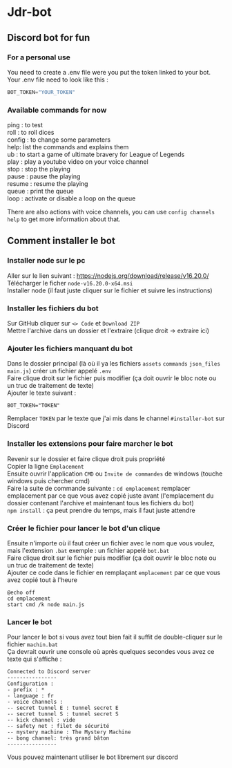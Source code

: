 # Jdr-bot

## Discord bot for fun

### For a personal use
You need to create a .env file were you put the token linked to your bot.\
Your .env file need to look like this :

```js
BOT_TOKEN="YOUR_TOKEN"
```

### Available commands for now
ping : to test\
roll : to roll dices\
config : to change some parameters\
help: list the commands and explains them\
ub : to start a game of ultimate bravery for League of Legends\
play : play a youtube video on your voice channel\
stop : stop the playing\
pause : pause the playing\
resume : resume the playing\
queue : print the queue\
loop : activate or disable a loop on the queue

There are also actions with voice channels, you can use `config channels help` to get more information about that.

## Comment installer le bot
### Installer node sur le pc
Aller sur le lien suivant : https://nodejs.org/download/release/v16.20.0/ \
Télécharger le ficher `node-v16.20.0-x64.msi`\
Installer node (il faut juste cliquer sur le fichier et suivre les instructions)
### Installer les fichiers du bot
Sur GitHub cliquer sur `<> Code` et `Download ZIP`\
Mettre l'archive dans un dossier et l'extraire (clique droit -> extraire ici)

### Ajouter les fichiers manquant du bot
Dans le dossier principal (là où il ya les fichiers `assets` `commands` `json_files` `main.js`) créer un fichier appelé `.env`\
Faire clique droit sur le fichier puis modifier (ça doit ouvrir le bloc note ou un truc de traitement de texte)\
Ajouter le texte suivant :
```plain text
BOT_TOKEN="TOKEN"
```
Remplacer `TOKEN` par le texte que j'ai mis dans le channel `#installer-bot` sur Discord

### Installer les extensions pour faire marcher le bot
Revenir sur le dossier et faire clique droit puis propriété\
Copier la ligne `Emplacement`\
Ensuite ouvrir l'application `CMD` ou `Invite de commandes` de windows (touche windows puis chercher cmd)\
Faire la suite de commande suivante : 
`cd emplacement` remplacer emplacement par ce que vous avez copié juste avant (l'emplacement du dossier contenant l'archive et maintenant tous les fichiers du bot)\
`npm install` : ça peut prendre du temps, mais il faut juste attendre

### Créer le fichier pour lancer le bot d'un clique
Ensuite n'importe où il faut créer un fichier avec le nom que vous voulez, mais l'extension `.bat` exemple : un fichier appelé `bot.bat`\
Faire clique droit sur le fichier puis modifier (ça doit ouvrir le bloc note ou un truc de traitement de texte)\
Ajouter ce code dans le fichier en remplaçant `emplacement` par ce que vous avez copié tout à l'heure
```plain text
@echo off
cd emplacement
start cmd /k node main.js
```

### Lancer le bot
Pour lancer le bot si vous avez tout bien fait il suffit de double-cliquer sur le fichier `machin.bat`\
Ça devrait ouvrir une console où après quelques secondes vous avez ce texte qui s'affiche :
```plain text
Connected to Discord server
----------------
Configuration :
- prefix : *
- language : fr
- voice channels :
-- secret tunnel E : tunnel secret E    
-- secret tunnel S : tunnel secret S    
-- kick channel : vide
-- safety net : filet de sécurité       
-- mystery machine : The Mystery Machine
-- bong channel: très grand bâton       
----------------

```
Vous pouvez maintenant utiliser le bot librement sur discord